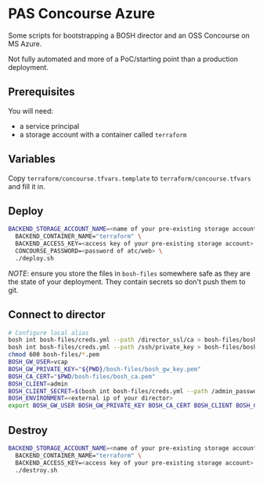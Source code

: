 # PAS Concourse Azure

Some scripts for bootstrapping a BOSH director and an OSS Concourse on MS Azure.

Not fully automated and more of a PoC/starting point than a production deployment.

## Prerequisites

You will need:

- a service principal
- a storage account with a container called `terraform`

## Variables

Copy `terraform/concourse.tfvars.template` to `terraform/concourse.tfvars` and fill it in.

## Deploy

```sh
BACKEND_STORAGE_ACCOUNT_NAME=<name of your pre-existing storage account> \
  BACKEND_CONTAINER_NAME="terraform" \
  BACKEND_ACCESS_KEY=<access key of your pre-existing storage account> \
  CONCOURSE_PASSWORD=<password of atc/web> \
  ./deploy.sh
```

*NOTE*: ensure you store the files in `bosh-files` somewhere safe as they are the state of your deployment. They contain secrets so don't push them to git.

## Connect to director

```sh
# Configure local alias
bosh int bosh-files/creds.yml --path /director_ssl/ca > bosh-files/bosh_ca.pem
bosh int bosh-files/creds.yml --path /ssh/private_key > bosh-files/bosh_gw_key.pem
chmod 600 bosh-files/*.pem
BOSH_GW_USER=vcap
BOSH_GW_PRIVATE_KEY="${PWD}/bosh-files/bosh_gw_key.pem"
BOSH_CA_CERT="$PWD/bosh-files/bosh_ca.pem"
BOSH_CLIENT=admin
BOSH_CLIENT_SECRET=$(bosh int bosh-files/creds.yml --path /admin_password)
BOSH_ENVIRONMENT=<external ip of your director>
export BOSH_GW_USER BOSH_GW_PRIVATE_KEY BOSH_CA_CERT BOSH_CLIENT BOSH_CLIENT_SECRET BOSH_ENVIRONMENT
```

## Destroy

```sh
BACKEND_STORAGE_ACCOUNT_NAME=<name of your pre-existing storage account> \
  BACKEND_CONTAINER_NAME="terraform" \
  BACKEND_ACCESS_KEY=<access key of your pre-existing storage account> \
  ./destroy.sh
```
